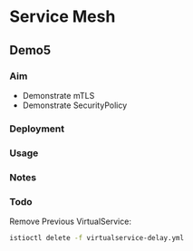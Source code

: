 # Service Mesh

## Demo5

### Aim

- Demonstrate mTLS
- Demonstrate SecurityPolicy

### Deployment

### Usage

### Notes

### Todo

Remove Previous VirtualService:

```sh
istioctl delete -f virtualservice-delay.yml
```